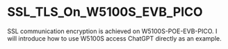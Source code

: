 # SSL_TLS_On_W5100S_EVB_PICO
SSL communication encryption is achieved on W5100S-POE-EVB-PICO. I will introduce how to use W5100S access ChatGPT directly as an example.
